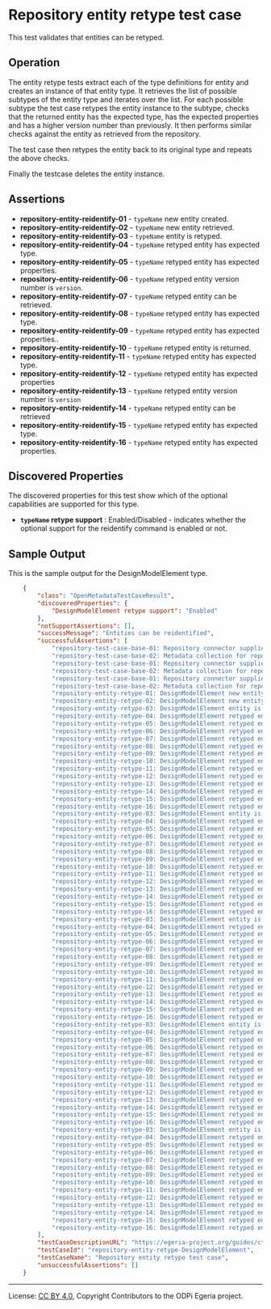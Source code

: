 <!-- SPDX-License-Identifier: CC-BY-4.0 -->
<!-- Copyright Contributors to the ODPi Egeria project. -->

# Repository entity retype test case

This test validates that entities can be retyped.

## Operation

The entity retype tests extract each of the type definitions for entity and creates an instance of that entity type.
It retrieves the list of possible subtypes of the entity type and iterates over the list. For each possible subtype the test case
retypes the entity instance to the subtype, checks that the returned entity has the expected type, has the expected properties
and has a higher version number than previously. It then performs similar checks against the entity as retrieved from the
repository.

The test case then retypes the entity back to its original type and repeats the above checks.

Finally the testcase deletes the entity instance.

## Assertions

* **repository-entity-reidentify-01** - `typeName` new entity created.
* **repository-entity-reidentify-02** - `typeName` new entity retrieved.
* **repository-entity-reidentify-03** - `typeName` entity is retyped.
* **repository-entity-reidentify-04** - `typeName` retyped entity has expected type.
* **repository-entity-reidentify-05** - `typeName` retyped entity has expected properties.
* **repository-entity-reidentify-06** - `typeName` retyped entity version number is `version`.
* **repository-entity-reidentify-07** - `typeName` retyped entity can be retrieved.
* **repository-entity-reidentify-08** - `typeName` retyped entity has expected type.
* **repository-entity-reidentify-09** - `typeName` retyped entity has expected properties..
* **repository-entity-reidentify-10** - `typeName` retyped entity is returned.
* **repository-entity-reidentify-11** - `typeName` retyped entity has expected type.
* **repository-entity-reidentify-12** - `typeName` retyped entity has expected properties
* **repository-entity-reidentify-13** - `typeName` retyped entity version number is `version`
* **repository-entity-reidentify-14** - `typeName` retyped entity can be retrieved
* **repository-entity-reidentify-15** - `typeName` retyped entity has expected type.
* **repository-entity-reidentify-16** - `typeName` retyped entity has expected properties.


## Discovered Properties

The discovered properties for this test show which of the optional capabilities are supported for this type.

* **`typeName` retype support** : Enabled/Disabled - indicates whether the optional support for the reidentify command is enabled or not.

## Sample Output

This is the sample output for the DesignModelElement type.

```json
    {
        "class": "OpenMetadataTestCaseResult",
        "discoveredProperties": {
            "DesignModelElement retype support": "Enabled"
        },
        "notSupportAssertions": [],
        "successMessage": "Entities can be reidentified",
        "successfulAssertions": [
            "repository-test-case-base-01: Repository connector supplied to conformance suite.",
            "repository-test-case-base-02: Metadata collection for repository connector supplied to conformance suite.",
            "repository-test-case-base-01: Repository connector supplied to conformance suite.",
            "repository-test-case-base-02: Metadata collection for repository connector supplied to conformance suite.",
            "repository-test-case-base-01: Repository connector supplied to conformance suite.",
            "repository-test-case-base-02: Metadata collection for repository connector supplied to conformance suite.",
            "repository-entity-retype-01: DesignModelElement new entity created.",
            "repository-entity-retype-02: DesignModelElement new entity retrieved.",
            "repository-entity-retype-03: DesignModelElement entity is retyped.",
            "repository-entity-retype-04: DesignModelElement retyped entity has exected type.",
            "repository-entity-retype-05: DesignModelElement retyped entity has expected properties.",
            "repository-entity-retype-06: DesignModelElement retyped entity version number is 2",
            "repository-entity-retype-07: DesignModelElement retyped entity can be retrieved.",
            "repository-entity-retype-08: DesignModelElement retyped entity has expected type.",
            "repository-entity-retype-09: DesignModelElement retyped entity has expected properties.",
            "repository-entity-retype-10: DesignModelElement retyped entity can be retrieved.",
            "repository-entity-retype-11: DesignModelElement retyped entity has expected type.",
            "repository-entity-retype-12: DesignModelElement retyped entity has expected properties.",
            "repository-entity-retype-13: DesignModelElement retyped entity version number is 2",
            "repository-entity-retype-14: DesignModelElement retyped entity can be retrieved.",
            "repository-entity-retype-15: DesignModelElement retyped entity has expected type.",
            "repository-entity-retype-16: DesignModelElement retyped entity has expected properties.",
            "repository-entity-retype-03: DesignModelElement entity is retyped.",
            "repository-entity-retype-04: DesignModelElement retyped entity has expected type.",
            "repository-entity-retype-05: DesignModelElement retyped entity has expected properties.",
            "repository-entity-retype-06: DesignModelElement retyped entity version number is 2",
            "repository-entity-retype-07: DesignModelElement retyped entity can be retrieved."
            "repository-entity-retype-08: DesignModelElement retyped entity has expected type.",
            "repository-entity-retype-09: DesignModelElement retyped entity has expected properties.",
            "repository-entity-retype-10: DesignModelElement retyped entity can be retrieved."
            "repository-entity-retype-11: DesignModelElement retyped entity has expected type.",
            "repository-entity-retype-12: DesignModelElement retyped entity has expected properties.",
            "repository-entity-retype-13: DesignModelElement retyped entity version number is 2",
            "repository-entity-retype-14: DesignModelElement retyped entity can be retrieved.",
            "repository-entity-retype-15: DesignModelElement retyped entity has expected type.",
            "repository-entity-retype-16: DesignModelElement retyped entity has expected properties.",
            "repository-entity-retype-03: DesignModelElement entity is retyped.",
            "repository-entity-retype-04: DesignModelElement retyped entity has expected type.",
            "repository-entity-retype-05: DesignModelElement retyped entity has expected properties.",
            "repository-entity-retype-06: DesignModelElement retyped entity version number is 2",
            "repository-entity-retype-07: DesignModelElement retyped entity can be retrieved.",
            "repository-entity-retype-08: DesignModelElement retyped entity has expected type.",
            "repository-entity-retype-09: DesignModelElement retyped entity has expected properties.",
            "repository-entity-retype-10: DesignModelElement retyped entity can be retrieved.",
            "repository-entity-retype-11: DesignModelElement retyped entity has expected type.",
            "repository-entity-retype-12: DesignModelElement retyped entity has expected properties.",
            "repository-entity-retype-13: DesignModelElement retyped entity version number is 2",
            "repository-entity-retype-14: DesignModelElement retyped entity can be retrieved.",
            "repository-entity-retype-15: DesignModelElement retyped entity has expected type.",
            "repository-entity-retype-16: DesignModelElement retyped entity has expected properties.",
            "repository-entity-retype-03: DesignModelElement entity is retyped.",
            "repository-entity-retype-04: DesignModelElement retyped entity has expected type.",
            "repository-entity-retype-05: DesignModelElement retyped entity has expected properties.",
            "repository-entity-retype-06: DesignModelElement retyped entity version number is 2",
            "repository-entity-retype-07: DesignModelElement retyped entity can be retrieved.",
            "repository-entity-retype-08: DesignModelElement retyped entity has expected type.",
            "repository-entity-retype-09: DesignModelElement retyped entity has expected properties.",
            "repository-entity-retype-10: DesignModelElement retyped entity can be retrieved.",
            "repository-entity-retype-11: DesignModelElement retyped entity has expected type.",
            "repository-entity-retype-12: DesignModelElement retyped entity has expected properties.",
            "repository-entity-retype-13: DesignModelElement retyped entity version number is 2",
            "repository-entity-retype-14: DesignModelElement retyped entity can be retrieved.",
            "repository-entity-retype-15: DesignModelElement retyped entity has expected type.",
            "repository-entity-retype-16: DesignModelElement retyped entity has expected properties.",
            "repository-entity-retype-03: DesignModelElement entity is retyped.",
            "repository-entity-retype-04: DesignModelElement retyped entity has expected type.",
            "repository-entity-retype-05: DesignModelElement retyped entity has expected properties.",
            "repository-entity-retype-06: DesignModelElement retyped entity version number is 2",
            "repository-entity-retype-07: DesignModelElement retyped entity can be retrieved.",
            "repository-entity-retype-08: DesignModelElement retyped entity has expected type.",
            "repository-entity-retype-09: DesignModelElement retyped entity has expected properties.",
            "repository-entity-retype-10: DesignModelElement retyped entity can be retrieved.",
            "repository-entity-retype-11: DesignModelElement retyped entity has expected type.",
            "repository-entity-retype-12: DesignModelElement retyped entity has expected properties.",
            "repository-entity-retype-13: DesignModelElement retyped entity version number is 2",
            "repository-entity-retype-14: DesignModelElement retyped entity can be retrieved.",
            "repository-entity-retype-15: DesignModelElement retyped entity has expected type.",
            "repository-entity-retype-16: DesignModelElement retyped entity has expected properties."
        ],
        "testCaseDescriptionURL": "https://egeria-project.org/guides/cts/repository-workbench/test-cases/repository-entity-retype-test-case.md",
        "testCaseId": "repository-entity-retype-DesignModelElement",
        "testCaseName": "Repository entity retype test case",
        "unsuccessfulAssertions": []
    }
```


----
License: [CC BY 4.0](https://creativecommons.org/licenses/by/4.0/),
Copyright Contributors to the ODPi Egeria project.